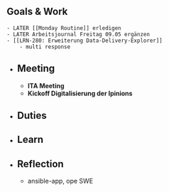 ## Goals & Work
	- LATER [[Monday Routine]] erledigen
	- LATER Arbeitsjournal Freitag 09.05 ergänzen
	- [[LRN-280: Erweiterung Data-Delivery-Explorer]]
		- multi response
- ## Meeting
	- **ITA Meeting**
	- **Kickoff Digitalisierung der Ipinions**
- ## Duties
- ## Learn
- ## Reflection
	- ansible-app, ope SWE